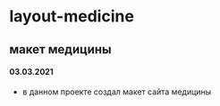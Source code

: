 # layout-medicine

## макет медицины  

#### 03.03.2021

- в данном проекте создал макет сайта медицины